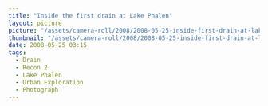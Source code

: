 ```yaml
---
title: "Inside the first drain at Lake Phalen"
layout: picture
picture: "/assets/camera-roll/2008/2008-05-25-inside-first-drain-at-lake-phalen/recon-2-015.jpg"
thumbnail: "/assets/camera-roll/2008/2008-05-25-inside-first-drain-at-lake-phalen/recon-2-015-thumbnail.jpg"
date: 2008-05-25 03:15
tags:
  - Drain
  - Recon 2
  - Lake Phalen
  - Urban Exploration
  - Photograph
---
```

